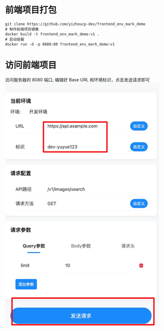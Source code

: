 # 前端项目打包
```shell
git clone https://github.com/yizhoucp-dev/frontend_env_mark_demo
# 制作前端项目镜像
docker build -t frontend_env_mark_demo:v1 .
# 启动容器
docker run -d -p 8080:80 frontend_env_mark_demo:v1
```
# 访问前端项目
访问服务器的 8080 端口, 编辑好 Base URL 和环境标识，点击发送请求即可
![](media/17507792698842.jpg)


